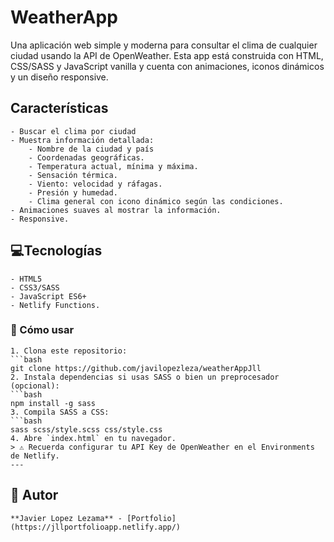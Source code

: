 # WeatherApp
Una aplicación web simple y moderna para consultar el clima de cualquier ciudad usando la API de OpenWeather.
Esta app está construida con HTML, CSS/SASS y JavaScript vanilla y cuenta con animaciones, iconos dinámicos y un diseño responsive.

## Características
    - Buscar el clima por ciudad
    - Muestra información detallada:
        - Nombre de la ciudad y país
        - Coordenadas geográficas.
        - Temperatura actual, mínima y máxima.
        - Sensación térmica.
        - Viento: velocidad y ráfagas.
        - Presión y humedad.
        - Clima general con icono dinámico según las condiciones.
    - Animaciones suaves al mostrar la información.
    - Responsive.

## 💻Tecnologías
    - HTML5
    - CSS3/SASS
    - JavaScript ES6+
    - Netlify Functions.

### 🚀 Cómo usar
    1. Clona este repositorio:
    ```bash
    git clone https://github.com/javilopezleza/weatherAppJll
    2. Instala dependencias si usas SASS o bien un preprocesador (opcional):
    ```bash
    npm install -g sass
    3. Compila SASS a CSS:
    ```bash
    sass scss/style.scss css/style.css
    4. Abre `index.html` en tu navegador.
    > ⚠️ Recuerda configurar tu API Key de OpenWeather en el Environments de Netlify.
    ---
## 📌 Autor
    **Javier Lopez Lezama** - [Portfolio](https://jllportfolioapp.netlify.app/)